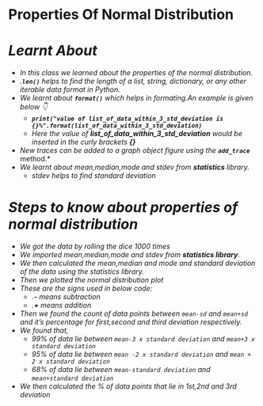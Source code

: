 # Properties Of Normal Distribution

# *Learnt About*

  * *In this class we learned about the properties of the normal distribution.*
  * *.**`len()`** helps to find the length of a list, string, dictionary, or any other iterable data format in Python.*
  * *We learnt about ***`format()`*** which helps in formating.An example is given below :point_down:*
     * ***```print("value of list_of_data_within_3_std_deviation is {}%".format(list_of_data_within_3_std_deviation)```***
     * *Here the value of **list_of_data_within_3_std_deviation** would be inserted in the curly brackets **{}***
  * *New traces can be added to a graph object figure using the **`add_trace`*** method.*
  * *We learnt about mean,median,mode and stdev from **statistics** library.*
      * *stdev helps to find standard deviation* 
  
# *Steps to know about properties of normal distribution*

  * *We got the data by rolling the dice 1000 times*
  * *We imported mean,median,mode and stdev from **statistics library**.*
  * *We then calculated the mean,median and mode and standard deviation of the data using the statistics library.*
  * *Then we plotted the normal distribution plot*
  * *These are the signs used in below code:*
      * *.**-** means subtraction*
      * *.**+** means addition*
  * *Then we found the count of data points between `mean-sd` and `mean+sd` and it’s percentage for first,second and third deviation respectively.*
  * *We found that,*
      * *99% of data lie between `mean-3 x standard deviation` and `mean+3 x standard deviation`*
      * *95% of data lie between `mean -2 x standard deviation` and `mean + 2 x standard deviation`*
      * *68% of data lie between `mean-standard deviation` and `mean+standard deviation`*
  * *We then calculated the % of data points that lie in 1st,2nd and 3rd deviation*
